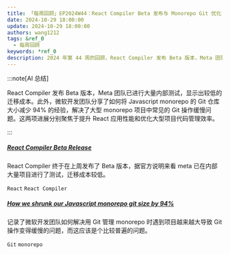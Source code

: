 ```yaml
---
title: 「每周回顾」EP2024W44：React Compiler Beta 发布与 Monorepo Git 优化
date: 2024-10-29 18:00:00
update: 2024-10-29 18:00:00
authors: wang1212
tags: &ref_0
  - 每周回顾
keywords: *ref_0
description: 2024 年第 44 周的回顾，React Compiler 发布 Beta 版本，Meta 团队已进行大量内部测试，显示出较低的迁移成本。此外，微软开发团队分享了如何将 Javascript monorepo 的 Git 仓库大小减少 94% 的经验，解决了大型 monorepo 项目中常见的 Git 操作缓慢问题。这两项进展分别聚焦于提升 React 应用性能和优化大型项目代码管理效率。
---
```


:::note[AI 总结]

React Compiler 发布 Beta 版本，Meta 团队已进行大量内部测试，显示出较低的迁移成本。此外，微软开发团队分享了如何将 Javascript monorepo 的 Git 仓库大小减少 94% 的经验，解决了大型 monorepo 项目中常见的 Git 操作缓慢问题。这两项进展分别聚焦于提升 React 应用性能和优化大型项目代码管理效率。

:::

<!-- truncate -->

##### [React Compiler Beta Release](https://react.dev/blog/2024/10/21/react-compiler-beta-release)

React Compiler 终于在上周发布了 Beta 版本，据官方说明来看 meta 已在内部大量项目进行了测试，迁移成本较低。

`React` `React Compiler`

##### [How we shrunk our Javascript monorepo git size by 94%](https://www.jonathancreamer.com/how-we-shrunk-our-git-repo-size-by-94-percent/)

记录了微软开发团队如何解决用 Git 管理 monorepo 时遇到项目越来越大导致 Git 操作变得缓慢的问题，而这应该是个比较普遍的问题。

`Git` `monorepo`
